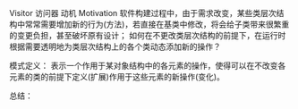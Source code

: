 Visitor 访问器
动机 Motivation
	软件构建过程中，由于需求改变，某些类层次结构中常常需要增加新的行为(方法)，若直接在基类中修改，将会给子类带来很繁重的变更负担，甚至破坏原有设计；
	如何在不更改类层次结构的前提下，在运行时根据需要透明地为类层次结构上的各个类动态添加新的操作？

模式定义：
	表示一个作用于某对象结构中的各元素的操作，使得可以在不改变各元素的类的前提下定义(扩展)作用于这些元素的新操作(变化)。

总结：
	
